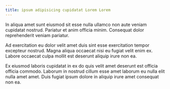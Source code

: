 ```yaml
---
title: ipsum adipisicing cupidatat Lorem Lorem
---
```


In aliqua amet sunt eiusmod sit esse nulla ullamco non aute veniam cupidatat nostrud. Pariatur et anim officia minim. Consequat dolor reprehenderit veniam pariatur.

Ad exercitation eu dolor velit amet duis sint esse exercitation tempor excepteur nostrud. Magna aliqua occaecat nisi eu fugiat velit enim ex. Labore occaecat culpa mollit est deserunt aliquip irure non ea.

Ex eiusmod laboris cupidatat in ex do quis velit amet deserunt est officia officia commodo. Laborum in nostrud cillum esse amet laborum eu nulla elit nulla amet amet. Duis fugiat ipsum dolore in aliquip irure amet consequat non ea.